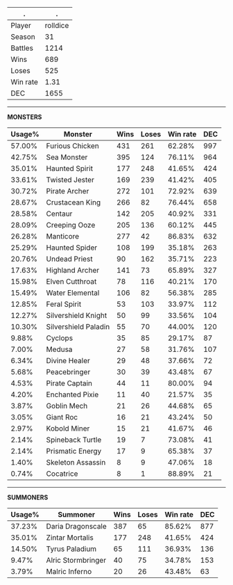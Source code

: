 .|.
|-|-
Player|rolldice
Season|31
Battles|1214
Wins|689
Loses|525
Win rate|1.31
DEC|1655

---
**MONSTERS**

Usage%|Monster|Wins|Loses|Win rate|DEC|
-|-|-|-|-|-|
57.00%|Furious Chicken|431|261|62.28%|997|
42.75%|Sea Monster|395|124|76.11%|964|
35.01%|Haunted Spirit|177|248|41.65%|424|
33.61%|Twisted Jester|169|239|41.42%|405|
30.72%|Pirate Archer|272|101|72.92%|639|
28.67%|Crustacean King|266|82|76.44%|658|
28.58%|Centaur|142|205|40.92%|331|
28.09%|Creeping Ooze|205|136|60.12%|445|
26.28%|Manticore|277|42|86.83%|632|
25.29%|Haunted Spider|108|199|35.18%|263|
20.76%|Undead Priest|90|162|35.71%|223|
17.63%|Highland Archer|141|73|65.89%|327|
15.98%|Elven Cutthroat|78|116|40.21%|170|
15.49%|Water Elemental|106|82|56.38%|285|
12.85%|Feral Spirit|53|103|33.97%|112|
12.27%|Silvershield Knight|50|99|33.56%|104|
10.30%|Silvershield Paladin|55|70|44.00%|120|
9.88%|Cyclops|35|85|29.17%|87|
7.00%|Medusa|27|58|31.76%|107|
6.34%|Divine Healer|29|48|37.66%|72|
5.68%|Peacebringer|30|39|43.48%|67|
4.53%|Pirate Captain|44|11|80.00%|94|
4.20%|Enchanted Pixie|11|40|21.57%|35|
3.87%|Goblin Mech|21|26|44.68%|65|
3.05%|Giant Roc|16|21|43.24%|50|
2.97%|Kobold Miner|15|21|41.67%|46|
2.14%|Spineback Turtle|19|7|73.08%|41|
2.14%|Prismatic Energy|17|9|65.38%|37|
1.40%|Skeleton Assassin|8|9|47.06%|18|
0.74%|Cocatrice|8|1|88.89%|21|

---
**SUMMONERS**

Usage%|Summoner|Wins|Loses|Win rate|DEC|
-|-|-|-|-|-|
37.23%|Daria Dragonscale|387|65|85.62%|877|
35.01%|Zintar Mortalis|177|248|41.65%|424|
14.50%|Tyrus Paladium|65|111|36.93%|136|
9.47%|Alric Stormbringer|40|75|34.78%|153|
3.79%|Malric Inferno|20|26|43.48%|63|
